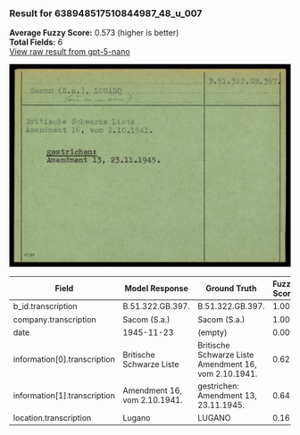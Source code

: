 ### Result for 638948517510844987_48_u_007
**Average Fuzzy Score:** 0.573 (higher is better)<br>
**Total Fields:** 6<br>
[View raw result from gpt-5-nano](https://github.com/RISE-UNIBAS/humanities_data_benchmark/blob/main/results/2025-10-24/T0311/request_T0311_638948517510844987_48_u_007.json)

<img src="https://github.com/RISE-UNIBAS/humanities_data_benchmark/blob/main/benchmarks/blacklist/images/638948517510844987_48_u_007.jpg?raw=true" alt="638948517510844987_48_u_007" width="600px">

| Field | Model Response | Ground Truth | Fuzzy Score | Match |
|-------|----------------|--------------|-------------|-------|
| b_id.transcription | B.51.322.GB.397. | B.51.322.GB.397. | 1.000 | ✅ |
| company.transcription | Sacom (S.a.) | Sacom (S.a.) | 1.000 | ✅ |
| date | 1945-11-23 | (empty) | 0.000 | ❌ |
| information[0].transcription | Britische Schwarze Liste | Britische Schwarze Liste<br>Amendment 16, vom 2.10.1941. | 0.623 | ❌ |
| information[1].transcription | Amendment 16, vom 2.10.1941. | gestrichen:<br>Amendment 13, 23.11.1945. | 0.646 | ❌ |
| location.transcription | Lugano | LUGANO | 0.167 | ❌ |
